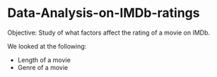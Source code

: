 # Data-Analysis-on-IMDb-ratings
Objective: Study of what factors affect the rating of a movie on IMDb.

We looked at the following:
- Length of a movie
- Genre of a movie


